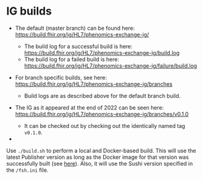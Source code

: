 # IG builds

- The default (master branch) can be found here: https://build.fhir.org/ig/HL7/phenomics-exchange-ig/
  - The build log for a successful build is here: https://build.fhir.org/ig/HL7/phenomics-exchange-ig/build.log
  - The build log for a failed build is here: https://build.fhir.org/ig/HL7/phenomics-exchange-ig/failure/build.log
- For branch specific builds, see here: https://build.fhir.org/ig/HL7/phenomics-exchange-ig/branches
  - Build logs are as described above for the default branch build.

- The IG as it appeared at the end of 2022 can be seen here: https://build.fhir.org/ig/HL7/phenomics-exchange-ig/branches/v0.1.0
  - It can be checked out by checking out the identically named tag `v0.1.0`.
- 

Use `./build.sh` to perform a local and Docker-based build. This will use the latest Publisher version as long as the Docker image for that version was successfully built (see [here](https://hub.docker.com/r/sessaid/ig-publisher/tags)). Also, it will use the Sushi version specified in the `/fsh.ini` file.
